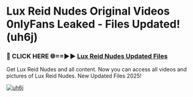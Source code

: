 # Lux Reid Nudes Original Videos 0nlyFans Leaked - Files Updated! (uh6j)

<h3>🔴 CLICK HERE 🌐==►► <a href="https://tinyurl.com/5h6xmrr3" rel="nofollow">Lux Reid Nudes Updated Files</a></h3>

Get Lux Reid Nudes and all content. Now you can access all videos and pictures of Lux Reid Nudes. New Updated Files 2025!

[![uh6j](https://i.imgur.com/KVD873Z.gif)](https://tinyurl.com/5h6xmrr3)
